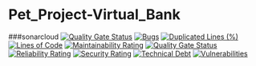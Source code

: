 # Pet_Project-Virtual_Bank

###sonarcloud
[![Quality Gate Status](https://sonarcloud.io/api/project_badges/measure?project=LenXdata_Pet_Project-Virtual_Bank&metric=alert_status)](https://sonarcloud.io/dashboard?id=LenXdata_Pet_Project-Virtual_Bank)
[![Bugs](https://sonarcloud.io/api/project_badges/measure?project=LenXdata_Pet_Project-Virtual_Bank&metric=bugs)](https://sonarcloud.io/dashboard?id=LenXdata_Pet_Project-Virtual_Bank)
[![Duplicated Lines (%)](https://sonarcloud.io/api/project_badges/measure?project=LenXdata_Pet_Project-Virtual_Bank&metric=duplicated_lines_density)](https://sonarcloud.io/dashboard?id=LenXdata_Pet_Project-Virtual_Bank)
[![Lines of Code](https://sonarcloud.io/api/project_badges/measure?project=LenXdata_Pet_Project-Virtual_Bank&metric=ncloc)](https://sonarcloud.io/dashboard?id=LenXdata_Pet_Project-Virtual_Bank)
[![Maintainability Rating](https://sonarcloud.io/api/project_badges/measure?project=LenXdata_Pet_Project-Virtual_Bank&metric=sqale_rating)](https://sonarcloud.io/dashboard?id=LenXdata_Pet_Project-Virtual_Bank)
[![Quality Gate Status](https://sonarcloud.io/api/project_badges/measure?project=LenXdata_Pet_Project-Virtual_Bank&metric=alert_status)](https://sonarcloud.io/dashboard?id=LenXdata_Pet_Project-Virtual_Bank)
[![Reliability Rating](https://sonarcloud.io/api/project_badges/measure?project=LenXdata_Pet_Project-Virtual_Bank&metric=reliability_rating)](https://sonarcloud.io/dashboard?id=LenXdata_Pet_Project-Virtual_Bank)
[![Security Rating](https://sonarcloud.io/api/project_badges/measure?project=LenXdata_Pet_Project-Virtual_Bank&metric=security_rating)](https://sonarcloud.io/dashboard?id=LenXdata_Pet_Project-Virtual_Bank)
[![Technical Debt](https://sonarcloud.io/api/project_badges/measure?project=LenXdata_Pet_Project-Virtual_Bank&metric=sqale_index)](https://sonarcloud.io/dashboard?id=LenXdata_Pet_Project-Virtual_Bank)
[![Vulnerabilities](https://sonarcloud.io/api/project_badges/measure?project=LenXdata_Pet_Project-Virtual_Bank&metric=vulnerabilities)](https://sonarcloud.io/dashboard?id=LenXdata_Pet_Project-Virtual_Bank)
